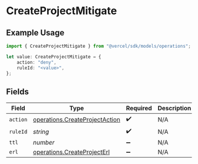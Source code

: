 # CreateProjectMitigate

## Example Usage

```typescript
import { CreateProjectMitigate } from "@vercel/sdk/models/operations";

let value: CreateProjectMitigate = {
    action: "deny",
    ruleId: "<value>",
};
```

## Fields

| Field                                                                            | Type                                                                             | Required                                                                         | Description                                                                      |
| -------------------------------------------------------------------------------- | -------------------------------------------------------------------------------- | -------------------------------------------------------------------------------- | -------------------------------------------------------------------------------- |
| `action`                                                                         | [operations.CreateProjectAction](../../models/operations/createprojectaction.md) | :heavy_check_mark:                                                               | N/A                                                                              |
| `ruleId`                                                                         | *string*                                                                         | :heavy_check_mark:                                                               | N/A                                                                              |
| `ttl`                                                                            | *number*                                                                         | :heavy_minus_sign:                                                               | N/A                                                                              |
| `erl`                                                                            | [operations.CreateProjectErl](../../models/operations/createprojecterl.md)       | :heavy_minus_sign:                                                               | N/A                                                                              |